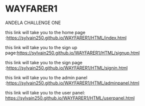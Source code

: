 # WAYFARER1
ANDELA CHALLENGE ONE


this link will take you to the home page :https://sylvain250.github.io/WAYFARER1/HTML/index.html

this link will take you to the sign up page:https://sylvain250.github.io/WAYFARER1/HTML/signup.html

this link will take you to the sign page :https://sylvain250.github.io/WAYFARER1/HTML/signin.html

this link will take you to the admin panel :https://sylvain250.github.io/WAYFARER1/HTML/adminpanel.html

this link will take you to the user panel: https://sylvain250.github.io/WAYFARER1/HTML/userpanel.html
